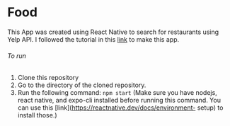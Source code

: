 # Food
This App was created using React Native to search for restaurants using Yelp API. I followed the tutorial in this [link](https://www.udemy.com/course/the-complete-react-native-and-redux-course/learn/lecture/15707010#overview) to make this app. 

###### To run
1. Clone this repository
2. Go to the directory of the cloned repository.
3. Run the following command:
  `npm start` 
  (Make sure you have nodejs, react native, and expo-cli installed before running this command. You can use this [link](https://reactnative.dev/docs/environment- setup) to install those.)
